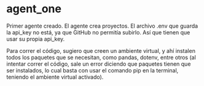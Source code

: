 # agent_one

Primer agente creado. El agente crea proyectos.
El archivo .env que guarda la api_key no está, ya que GitHub no permitía subirlo. Así que tienen que usar su propia api_key. 

Para correr el código, sugiero que creen un ambiente virtual, y ahí instalen todos los paquetes que se necesitan, como pandas, dotenv, entre otros (al intentar correr el código, sale un error diciendo que paquetes tienen que ser instalados, lo cual basta con usar el comando pip en la terminal, teniendo el ambiente virtual activado).
